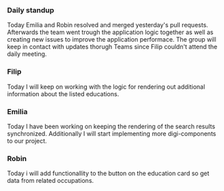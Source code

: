 ### Daily standup
Today Emilia and Robin resolved and merged yesterday's pull requests. Afterwards the team went trough the application logic together as well as
creating new issues to improve the application performace. The group will keep in contact with updates thorugh Teams since Filip couldn't 
attend the daily meeting.

### Filip

Today I will keep on working with the logic for rendering out additional information about the listed educations.

### Emilia

Today I have been working on keeping the rendering of the search results synchronized. Additionally I will start implementing more digi-components to our project.

### Robin

Today i will add functionallity to the button on the education card so get data from related occupations.
